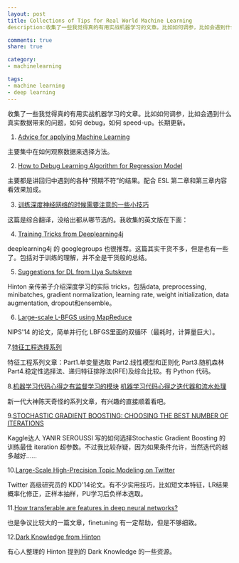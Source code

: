 ```yaml
---
layout: post
title: Collections of Tips for Real World Machine Learning
description:收集了一些我觉得真的有用实战机器学习的文章。比如如何调参，比如会遇到什么真实数据带来的问题，如何 debug，如何 speed-up。长期更新。

comments: true
share: true

category:
- machinelearning

tags:
- machine learning
- deep learning
---
```


收集了一些我觉得真的有用实战机器学习的文章。比如如何调参，比如会遇到什么真实数据带来的问题，如何 debug，如何 speed-up。长期更新。

1. [Advice for applying Machine Learning](https://jmetzen.github.io/2015-01-29/ml_advice.html)

主要集中在如何观察数据来选择方法。

2. [How to Debug Learning Algorithm for Regression Model](http://vitalflux.com/machine-learning-debug-learning-algorithm-regression-model/)

主要都是讲回归中遇到的各种“预期不符”的结果。配合 ESL 第二章和第三章内容看效果加成。

3. [训练深度神经网络的时候需要注意的一些小技巧](http://www.weibo.com/p/1001603816330729006673)

这篇是综合翻译，没给出都从哪节选的。我收集的英文版在下面：

4. [Training Tricks from Deeplearning4j](http://deeplearning4j.org/trainingtricks.html)

deeplearning4j 的 googlegroups 也很推荐。这篇其实干货不多，但是也有一些了。包括对于训练的理解，并不全是干货般的总结。

5. [Suggestions for DL from Llya Sutskeve](http://www.weibo.com/p/1001603799166017998138)

Hinton 亲传弟子介绍深度学习的实际 tricks，包括data, preprocessing, minibatches, gradient normalization, learning rate, weight initialization, data augmentation, dropout和ensemble。

6. [Large-scale L-BFGS using MapReduce](http://papers.nips.cc/paper/5333-large-scale-l-bfgs-using-mapreduce.pdf)

NIPS'14 的论文，简单并行化 LBFGS里面的双循环（最耗时，计算量巨大）。

7.[特征工程选择系列](http://blog.datadive.net/selecting-good-features-part-iv-stability-selection-rfe-and-everyting-side-by-side/)

特征工程系列文章：Part1.单变量选取 Part2.线性模型和正则化 Part3.随机森林 Part4.稳定性选择法、递归特征排除法(RFE)及综合比较。有 Python 代码。

8.[机器学习代码心得之​有监督学习的模块](http://www.weibo.com/p/1001603795687165852957)
[机器学习代码心得之迭代器和流水处理](http://www.weibo.com/p/1001603795714256832384)

新一代大神陈天奇怪的系列文章，有兴趣的直接顺着看吧。

9.[STOCHASTIC GRADIENT BOOSTING: CHOOSING THE BEST NUMBER OF ITERATIONS](http://yanirseroussi.com/2014/12/29/stochastic-gradient-boosting-choosing-the-best-number-of-iterations/)

Kaggle达人 YANIR SEROUSSI 写的如何选择Stochastic Gradient Boosting 的训练最佳 iteration 超参数。不过我比较存疑，因为如果条件允许，当然迭代的越多越好……

10.[Large-Scale High-Precision Topic Modeling on Twitter](http://www.eeshyang.com/papers/KDD14Jubjub.pdf)

Twitter 高级研究员的 KDD'14论文。有不少实用技巧，比如短文本特征，LR结果概率化修正，正样本抽样，PU学习后负样本选取。

11.[How transferable are features in deep neural
networks?](http://papers.nips.cc/paper/5347-how-transferable-are-features-in-deep-neural-networks.pdf)

也是争议比较大的一篇文章，finetuning 有一定帮助，但是不够细致。

12.[Dark Knowledge from Hinton](http://blog.csdn.net/yihaizhiyan/article/details/41359957)

有心人整理的 Hinton 提到的 Dark Knowledge 的一些资源。